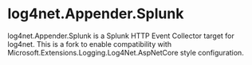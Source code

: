 log4net.Appender.Splunk
===================

log4net.Appender.Splunk is a Splunk HTTP Event Collector target for log4net. This is a fork to enable compatibility with Microsoft.Extensions.Logging.Log4Net.AspNetCore style configuration.
